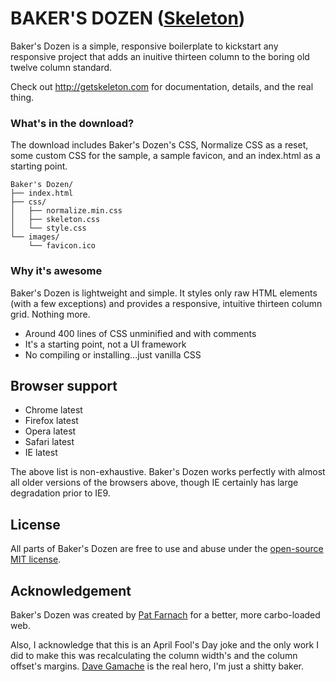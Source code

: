 # BAKER'S DOZEN ([Skeleton](http://getskeleton.com))
Baker's Dozen is a simple, responsive boilerplate to kickstart any responsive project that adds an inuitive thirteen column to the boring old twelve column standard.

Check out <http://getskeleton.com> for documentation, details, and the real thing.


### What's in the download?

The download includes Baker's Dozen's CSS, Normalize CSS as a reset, some custom CSS for the sample, a sample favicon, and an index.html as a starting point.

```
Baker's Dozen/
├── index.html
├── css/
│   ├── normalize.min.css
│   ├── skeleton.css
│	└── style.css
└── images/
    └── favicon.ico

```

### Why it's awesome

Baker's Dozen is lightweight and simple. It styles only raw HTML elements (with a few exceptions) and provides a responsive, intuitive thirteen column grid. Nothing more.
- Around 400 lines of CSS unminified and with comments
- It's a starting point, not a UI framework
- No compiling or installing...just vanilla CSS


## Browser support

- Chrome latest
- Firefox latest
- Opera latest
- Safari latest
- IE latest

The above list is non-exhaustive. Baker's Dozen works perfectly with almost all older versions of the browsers above, though IE certainly has large degradation prior to IE9.


## License

All parts of Baker's Dozen are free to use and abuse under the [open-source MIT license](https://github.com/pfarnach/Skeleton/blob/master/LICENSE.md).


## Acknowledgement

Baker's Dozen was created by [Pat Farnach](http://patfarnach.com) for a better, more carbo-loaded web.

Also, I acknowledge that this is an April Fool's Day joke and the only work I did to make this was recalculating the column width's and the column offset's margins. [Dave Gamache](https://twitter.com/dhg) is the real hero, I'm just a shitty baker.
